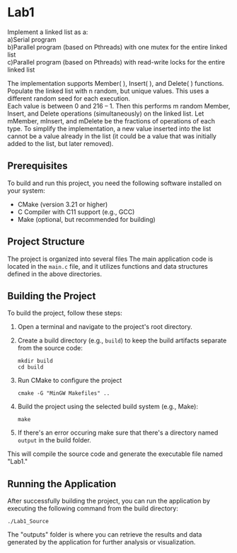 # Lab1 

Implement a linked list as a:  
a)Serial program  
b)Parallel program (based on Pthreads) with one mutex for the entire linked list  
c)Parallel program (based on Pthreads) with read-write locks for the entire linked list  


The implementation supports Member( ), Insert( ), and Delete( ) functions. Populate the
linked list with n random, but unique values. This uses a different random seed for each execution.  
Each value is between 0 and 216 – 1. 
Then this performs m random Member, Insert, and Delete operations
(simultaneously) on the linked list. 
Let mMember, mInsert, and mDelete be the fractions of operations of each type.
To simplify the implementation, a new value inserted into the list cannot be a value already in the list (it could
be a value that was initially added to the list, but later removed).

## Prerequisites

To build and run this project, you need the following software installed on your system:

- CMake (version 3.21 or higher)
- C Compiler with C11 support (e.g., GCC)
- Make (optional, but recommended for building)

## Project Structure

The project is organized into several files
The main application code is located in the `main.c` file, and it utilizes functions and data structures defined in the above directories.

## Building the Project

To build the project, follow these steps:

1. Open a terminal and navigate to the project's root directory.

2. Create a build directory (e.g., `build`) to keep the build artifacts separate from the source code:

   ```shell
   mkdir build
   cd build
    ```
3. Run CMake to configure the project
    ```shell
   cmake -G "MinGW Makefiles" ..
    ```
4. Build the project using the selected build system (e.g., Make):
    ```shell
    make
    ```
    
5. If there's an error occuring make sure that there's a directory named `output` in the build folder.

This will compile the source code and generate the executable file named "Lab1."    



## Running the Application
After successfully building the project, you can run the application by executing the following command from the build directory:
```shell
./Lab1_Source
```

The "outputs" folder is where you can retrieve the results and data generated by the application for further analysis or visualization.
